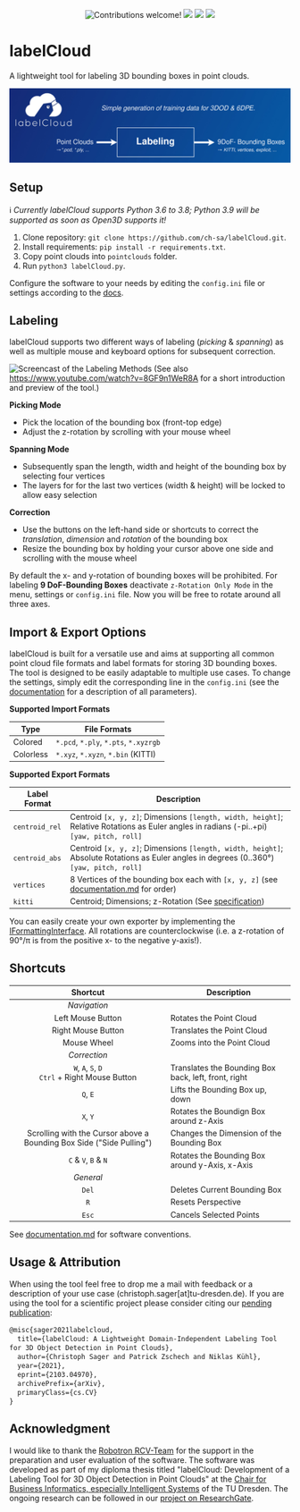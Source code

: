 <p align="center">
    <img src="https://img.shields.io/badge/contributions-welcome!-green" alt="Contributions welcome!"/>
    <img src="https://img.shields.io/github/last-commit/ch-sa/labelCloud?color=blue">
    <img src="https://img.shields.io/badge/python-3.6%20%7C%203.7%20%7C%203.8-blue" />
    <img src="https://github.com/ch-sa/labelCloud/workflows/Tests/badge.svg" />
</p>


# labelCloud
A lightweight tool for labeling 3D bounding boxes in point clouds.

![Overview of the Labeling Tool](docs/io_overview.png)

## Setup

:information_source: *Currently labelCloud supports Python 3.6 to 3.8; Python 3.9 will be supported as soon as Open3D supports it!*

1. Clone repository: `git clone https://github.com/ch-sa/labelCloud.git`.
2. Install requirements: `pip install -r requirements.txt`.
3. Copy point clouds into `pointclouds` folder.
4. Run `python3 labelCloud.py`.

Configure the software to your needs by editing the `config.ini` file or settings according to the [docs](docs/documentation.md).

## Labeling
labelCloud supports two different ways of labeling (*picking* & *spanning*) as well as multiple mouse and keyboard options for subsequent correction.

![Screencast of the Labeling Methods](docs/screencast_small.gif)
(See also https://www.youtube.com/watch?v=8GF9n1WeR8A for a short introduction and preview of the tool.)

**Picking Mode**

* Pick the location of the bounding box (front-top edge)
* Adjust the z-rotation by scrolling with your mouse wheel

**Spanning Mode**

* Subsequently span the length, width and height of the bounding box by selecting four vertices
* The layers for for the last two vertices (width & height) will be locked to allow easy selection

**Correction**

* Use the buttons on the left-hand side or shortcuts to correct the *translation*, *dimension* and *rotation* of the bounding box
* Resize the bounding box by holding your cursor above one side and scrolling with the mouse wheel

By default the x- and y-rotation of bounding boxes will be prohibited.
For labeling **9 DoF-Bounding Boxes** deactivate `z-Rotation Only Mode` in the menu, settings or `config.ini` file.
Now you will be free to rotate around all three axes.

## Import & Export Options
labelCloud is built for a versatile use and aims at supporting all common point cloud file formats and label formats for storing 3D bounding boxes.
The tool is designed to be easily adaptable to multiple use cases. To change the settings, simply edit the corresponding line in the `config.ini` (see the [documentation](docs/documentation.md) for a description of all parameters).

**Supported Import Formats**

| Type | File Formats |
| --- | --- |
| Colored | `*.pcd`, `*.ply`, `*.pts`, `*.xyzrgb` |
| Colorless | `*.xyz`, `*.xyzn`, `*.bin` (KITTI)  |

**Supported Export Formats**

| Label Format | Description |
| --- | --- |
| `centroid_rel` | Centroid `[x, y, z]`; Dimensions `[length, width, height]`; <br> Relative Rotations as Euler angles in radians (-pi..+pi) `[yaw, pitch, roll]` |
| `centroid_abs` | Centroid `[x, y, z]`; Dimensions `[length, width, height]`; <br> Absolute Rotations as Euler angles in degrees (0..360°) `[yaw, pitch, roll]` |
| `vertices` | 8 Vertices of the bounding box each with `[x, y, z]` (see [documentation.md](docs/documentation.md) for order) |
| `kitti` | Centroid; Dimensions; z-Rotation (See [specification](https://github.com/bostondiditeam/kitti/blob/master/resources/devkit_object/readme.txt)) |

You can easily create your own exporter by implementing the [IFormattingInterface](https://github.com/ch-sa/labelCloud/blob/4700915f9c809c827544f08e09727f4755545d73/modules/control/label_manager.py#L94).
All rotations are counterclockwise (i.e. a z-rotation of 90°/π is from the positive x- to the negative y-axis!).

## Shortcuts

| Shortcut | Description |
| :---: | --- |
| *Navigation* | |
| Left Mouse Button | Rotates the Point Cloud |
| Right Mouse Button | Translates the Point Cloud |
| Mouse Wheel | Zooms into the Point Cloud |
| *Correction* | |
| `W`, `A`, `S`, `D` <br> `Ctrl` + Right Mouse Button | Translates the Bounding Box back, left, front, right |
| `Q`, `E` | Lifts the Bounding Box up, down |
| `X`, `Y` | Rotates the Boundign Box around z-Axis |
| Scrolling with the Cursor above a Bounding Box Side ("Side Pulling") | Changes the Dimension of the Bounding Box |
|`C` & `V`, `B` & `N` | Rotates the Bounding Box around y-Axis, x-Axis |
| *General* | |
| `Del` | Deletes Current Bounding Box |
| `R` | Resets Perspective |
| `Esc` | Cancels Selected Points |


See [documentation.md](docs/documentation.md) for software conventions.

## Usage & Attribution
When using the tool feel free to drop me a mail with feedback or a description of your use case (christoph.sager[at]tu-dresden.de).
If you are using the tool for a scientific project please consider citing our [pending publication](https://arxiv.org/abs/2103.04970):


    @misc{sager2021labelcloud,
      title={labelCloud: A Lightweight Domain-Independent Labeling Tool for 3D Object Detection in Point Clouds}, 
      author={Christoph Sager and Patrick Zschech and Niklas Kühl},
      year={2021},
      eprint={2103.04970},
      archivePrefix={arXiv},
      primaryClass={cs.CV}
    }

## Acknowledgment
I would like to thank the [Robotron RCV-Team](https://www.robotron.de/rcv) for the support in the preparation and user evaluation of the software.
The software was developed as part of my diploma thesis titled "labelCloud: Development of a Labeling Tool for 3D Object Detection in Point Clouds" at the [Chair for Business Informatics, especially Intelligent Systems](https://tu-dresden.de/bu/wirtschaft/winf/isd) of the TU Dresden. The ongoing research can be followed in our [project on ResearchGate](https://www.researchgate.net/project/Development-of-a-Point-Cloud-Labeling-Tool-to-Generate-Training-Data-for-3D-Object-Detection-and-6D-Pose-Estimation).
